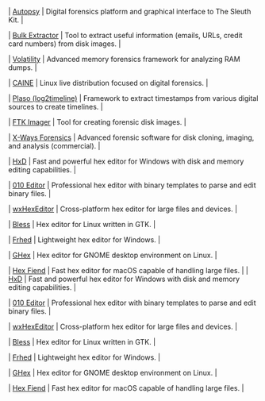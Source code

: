 | [Autopsy](https://www.sleuthkit.org/autopsy/) | Digital forensics platform and graphical interface to The Sleuth Kit. |

| [Bulk Extractor](https://github.com/simsong/bulk_extractor) | Tool to extract useful information (emails, URLs, credit card numbers) from disk images. |

| [Volatility](https://www.volatilityfoundation.org/) | Advanced memory forensics framework for analyzing RAM dumps. |

| [CAINE](https://www.caine-live.net/) | Linux live distribution focused on digital forensics. |

| [Plaso (log2timeline)](https://plaso.readthedocs.io/en/latest/) | Framework to extract timestamps from various digital sources to create timelines. |

| [FTK Imager](https://accessdata.com/product-download/ftk-imager-version-4-2) | Tool for creating forensic disk images. |

| [X-Ways Forensics](https://www.x-ways.net/forensics/) | Advanced forensic software for disk cloning, imaging, and analysis (commercial). |




| [HxD](https://mh-nexus.de/en/hxd/) | Fast and powerful hex editor for Windows with disk and memory editing capabilities. |

| [010 Editor](https://www.sweetscape.com/010editor/) | Professional hex editor with binary templates to parse and edit binary files. |

| [wxHexEditor](https://github.com/EUA/wxHexEditor) | Cross-platform hex editor for large files and devices. |

| [Bless](https://github.com/bwrsandman/Bless) | Hex editor for Linux written in GTK. |

| [Frhed](https://frhed.sourceforge.io/) | Lightweight hex editor for Windows. |

| [GHex](https://wiki.gnome.org/Apps/Ghex) | Hex editor for GNOME desktop environment on Linux. |

| [Hex Fiend](https://ridiculousfish.com/hexfiend/) | Fast hex editor for macOS capable of handling large files. |
| [HxD](https://mh-nexus.de/en/hxd/) | Fast and powerful hex editor for Windows with disk and memory editing capabilities. |

| [010 Editor](https://www.sweetscape.com/010editor/) | Professional hex editor with binary templates to parse and edit binary files. |

| [wxHexEditor](https://github.com/EUA/wxHexEditor) | Cross-platform hex editor for large files and devices. |

| [Bless](https://github.com/bwrsandman/Bless) | Hex editor for Linux written in GTK. |

| [Frhed](https://frhed.sourceforge.io/) | Lightweight hex editor for Windows. |

| [GHex](https://wiki.gnome.org/Apps/Ghex) | Hex editor for GNOME desktop environment on Linux. |

| [Hex Fiend](https://ridiculousfish.com/hexfiend/) | Fast hex editor for macOS capable of handling large files. |



